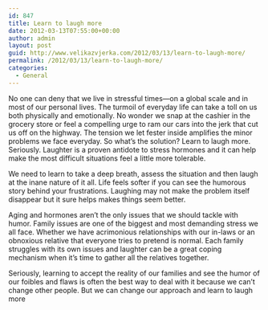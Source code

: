 ```yaml
---
id: 847
title: Learn to laugh more
date: 2012-03-13T07:55:00+00:00
author: admin
layout: post
guid: http://www.velikazvjerka.com/2012/03/13/learn-to-laugh-more/
permalink: /2012/03/13/learn-to-laugh-more/
categories:
  - General
---
```

No one can deny that we live in stressful times—on a global scale and in most of our personal lives. The turmoil of everyday life can take a toll on us both physically and emotionally. No wonder we snap at the cashier in the grocery store or feel a compelling urge to ram our cars into the jerk that cut us off on the highway. The tension we let fester inside amplifies the minor problems we face everyday. So what’s the solution? Learn to laugh more. Seriously. Laughter is a proven antidote to stress hormones and it can help make the most difficult situations feel a little more tolerable. 

We need to learn to take a deep breath, assess the situation and then laugh at the inane nature of it all. Life feels softer if you can see the humorous story behind your frustrations. Laughing may not make the problem itself disappear but it sure helps makes things seem better.

Aging and hormones aren’t the only issues that we should tackle with humor. Family issues are one of the biggest and most demanding stress we all face. Whether we have acrimonious relationships with our in-laws or an obnoxious relative that everyone tries to pretend is normal. Each family struggles with its own issues and laughter can be a great coping mechanism when it’s time to gather all the relatives together. 

Seriously, learning to accept the reality of our families and see the humor of our foibles and flaws is often the best way to deal with it because we can’t change other people. But we can change our approach and learn to laugh more